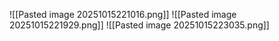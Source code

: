 ![[Pasted image 20251015221016.png]]
![[Pasted image 20251015221929.png]]
![[Pasted image 20251015223035.png]]
